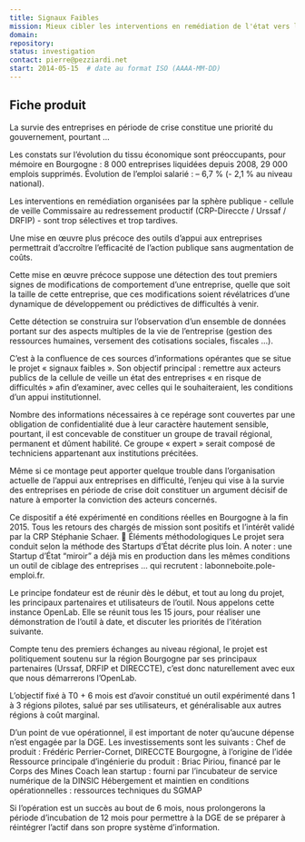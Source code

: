 ```yaml
---
title: Signaux Faibles
mission: Mieux cibler les interventions en remédiation de l'état vers les entreprises en difficulté
domain: 
repository: 
status: investigation
contact: pierre@pezziardi.net
start: 2014-05-15  # date au format ISO (AAAA-MM-DD)
---
```


## Fiche produit

La survie des entreprises en période de crise constitue une priorité du gouvernement, pourtant ...

Les constats sur l’évolution du tissu économique sont préoccupants, pour mémoire en Bourgogne : 8 000 entreprises liquidées depuis 2008, 29 000 emplois supprimés. Évolution de l’emploi salarié : – 6,7 % (- 2,1 % au niveau national).

Les interventions en remédiation organisées par la sphère publique - cellule de veille Commissaire au redressement productif (CRP-Direccte / Urssaf / DRFIP) - sont trop sélectives et trop tardives.

Une mise en œuvre plus précoce des outils d’appui aux entreprises permettrait d’accroître l’efficacité de l’action publique sans augmentation de coûts.

Cette mise en œuvre précoce suppose une détection des tout premiers signes de modifications de comportement d’une entreprise, quelle que soit la taille de cette entreprise, que ces modifications soient révélatrices d’une dynamique de développement ou prédictives de difficultés à venir.

Cette détection se construira sur l’observation d’un ensemble de données portant sur des aspects multiples de la vie de l’entreprise (gestion des ressources humaines, versement des cotisations sociales, fiscales …).

C’est à la confluence de ces sources d’informations opérantes que se situe le projet « signaux faibles ». Son objectif principal : remettre aux acteurs publics de la cellule de veille un état des entreprises « en risque de difficultés » afin d’examiner, avec celles qui le souhaiteraient, les conditions d’un appui institutionnel.

Nombre des informations nécessaires à ce repérage sont couvertes par une obligation de confidentialité due à leur caractère hautement sensible, pourtant, il est concevable de constituer un groupe de travail régional, permanent et dûment habilité. Ce groupe « expert » serait composé de techniciens appartenant aux institutions précitées. 

Même si ce montage peut apporter quelque trouble dans l’organisation actuelle de l’appui aux entreprises en difficulté, l’enjeu qui vise à la survie des entreprises en période de crise doit constituer un argument décisif de nature à emporter la conviction des acteurs concernés.

Ce dispositif a été expérimenté en conditions réelles en Bourgogne à la fin 2015. Tous les retours des chargés de mission sont positifs et l’intérêt validé par la CRP Stéphanie Schaer. 
Éléments méthodologiques
Le projet sera conduit selon la méthode des Startups d’État décrite plus loin. A noter : une Startup d’État “miroir” a déjà mis en production dans les mêmes conditions un outil de ciblage des entreprises … qui recrutent : labonneboite.pole-emploi.fr.

Le principe fondateur est de réunir dès le début, et tout au long du projet, les principaux partenaires et utilisateurs de l’outil. Nous appelons cette instance OpenLab. Elle se réunit tous les 15 jours, pour réaliser une démonstration de l’outil à date, et discuter les priorités de l’itération suivante. 

Compte tenu des premiers échanges au niveau régional, le projet est politiquement soutenu sur la région Bourgogne par ses principaux partenaires (Urssaf, DRFIP et DIRECCTE), c’est donc naturellement avec eux que nous démarrerons l’OpenLab. 

L’objectif fixé à T0 + 6 mois est d’avoir constitué un outil expérimenté dans 1 à 3 régions pilotes, salué par ses utilisateurs, et généralisable aux autres régions à coût marginal.

D’un point de vue opérationnel, il est important de noter qu’aucune dépense n’est engagée par la DGE. Les investissements sont les suivants :
Chef de produit : Frédéric Perrier-Cornet, DIRECCTE Bourgogne, à l’origine de l’idée
Ressource principale d’ingénierie du produit : Briac Piriou, financé par le Corps des Mines
Coach lean startup : fourni par l’incubateur de service numérique de la DINSIC
Hébergement et maintien en conditions opérationnelles : ressources techniques du SGMAP

Si l’opération est un succès au bout de 6 mois, nous prolongerons la période d’incubation de 12 mois pour permettre à la DGE de se préparer à réintégrer l’actif dans son propre système d’information.
